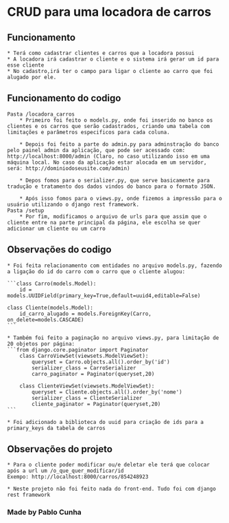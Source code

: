 # CRUD para uma locadora de carros

## Funcionamento

    * Terá como cadastrar clientes e carros que a locadora possui
    * A locadora irá cadastrar o cliente e o sistema irá gerar um id para esse cliente
    * No cadastro,irá ter o campo para ligar o cliente ao carro que foi alugado por ele.

## Funcionamento do codigo

    Pasta /locadora_carros
        * Primeiro foi feito o models.py, onde foi inserido no banco os clientes e os carros que serão cadastrados, criando uma tabela com limitações e parâmetros especificos para cada coluna.
        
        * Depois foi feito a parte do admin.py para adminstração do banco pelo painel admin da aplicação, que pode ser acessado com: http://localhost:8000/admin (Claro, no caso utilizando isso em uma máquina local. No caso da aplicação estar alocada em um servidor, será: http://dominiodoseusite.com/admin)

        * Depos fomos para o serializer.py, que serve basicamente para tradução e tratamento dos dados vindos do banco para o formato JSON.

        * Após isso fomos para o views.py, onde fizemos a impressão para o usuário utilizando o django rest framework.
    Pasta /setup
        * Por fim, modificamos o arquivo de urls para que assim que o cliente entre na parte principal da página, ele escolha se quer adicionar um cliente ou um carro
## Observações do codigo
    * Foi feita relacionamento com entidades no arquivo models.py, fazendo a ligação do id do carro com o carro que o cliente alugou:

    ```class Carro(models.Model):
        id = models.UUIDField(primary_key=True,default=uuid4,editable=False)

    class Cliente(models.Model):
        id_carro_alugado = models.ForeignKey(Carro, on_delete=models.CASCADE)
    ```

    * Também foi feito a paginação no arquivo views.py, para limitação de 20 objetos por página:
    ```from django.core.paginator import Paginator
        class CarroViewSet(viewsets.ModelViewSet):
            queryset = Carro.objects.all().order_by('id')
            serializer_class = CarroSerializer
            carro_paginator = Paginator(queryset,20)

        class ClienteViewSet(viewsets.ModelViewSet):
            queryset = Cliente.objects.all().order_by('nome')
            serializer_class = ClienteSerializer
            cliente_paginator = Paginator(queryset,20)
    ```

    * Foi adicionado a biblioteca do uuid para criação de ids para a primary_keys da tabela de carros
## Observações do projeto

    * Para o cliente poder modificar ou/e deletar ele terá que colocar após a url um /o_que_quer_modificar/id
    Exempo: http://localhost:8000/carros/854248923

    * Neste projeto não foi feito nada do front-end. Tudo foi com django rest framework


### Made by Pablo Cunha